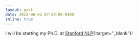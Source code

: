 ```yaml
---
layout: post
date: 2023-06-01 07:59:00-0400
inline: true
---
```


I will be starting my Ph.D. at [Stanford NLP](https://nlp.stanford.edu/){:target="\_blank"}!